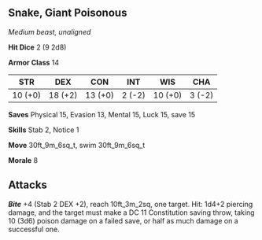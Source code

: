 ## Snake, Giant Poisonous

*Medium beast, unaligned*

**Hit Dice** 2 (9 2d8)

**Armor Class** 14

| STR     | DEX     | CON     | INT     | WIS     | CHA     |
|---------|---------|---------|---------|---------|---------|
| 10 (+0) | 18 (+2) | 13 (+0) |  2 (-2) | 10 (+0) |  3 (-2) |

**Saves** Physical 15, Evasion 13, Mental 15, Luck 15, save 15

**Skills** Stab 2, Notice 1

**Move** 30ft\_9m\_6sq\_t, swim 30ft\_9m\_6sq\_t

**Morale** 8

## Attacks

***Bite*** +4 (Stab 2 DEX +2), reach 10ft\_3m\_2sq, one target. Hit: 1d4+2 piercing damage, and the target must make a DC 11 Constitution saving throw, taking 10 (3d6) poison damage on a failed save, or half as much damage on a successful one.

